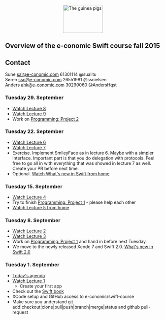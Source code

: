 <!-- ![Swift logo]() -->
<p align="center">
<img width="129" height="91" src="http://www.petco.com/assets/shop/img_left_guineapig.jpg" alt="The guinea pigs">
</p>

## Overview of the e-conomic Swift course fall 2015

## Contact
Sune sal@e-conomic.com 61301114 @sualitu  
Søren ssn@e-conomic.com 26551981 @ssnielsen  
Anders ahk@e-conomic.com 30290060 @AndersHqst   

### Tuesday 29. September
* [Watch Lecture 8](https://itunes.apple.com/se/course/8.-view-controller-lifecycle/id961180099?i=335430612&l=en&mt=2
)
* [Watch Lecture 9](https://itunes.apple.com/se/course/9.-scroll-view-multithreading/id961180099?i=335845112&l=en&mt=2)
* Work on [Programming: Project  2](https://itunes.apple.com/se/course/programming-project-2/id961180099?i=334824238&l=en&mt=2) 

### Tuesday 22. September
* [Watch Lecture 6](https://itunes.apple.com/se/course/6.-protocols-delegation-gestures/id961180099?i=335339388&l=en&mt=2
)
* [Watch Lecture 7](https://itunes.apple.com/se/course/7.-multiple-mvcs/id961180099?i=335407802&l=en&mt=2
)
* Exercise. Implement SmileyFace as in lecture 6. Maybe with a simpler interface. Important part is that you do delegation with protocols. Feel free to go all in with everything that was showed in lecture 7 as well. Create your PR before next time.
* Optional. [Watch What's new in Swift from home](https://developer.apple.com/videos/wwdc/2015/?id=106)

### Tuesday 15. September
* [Watch Lecture 4](https://itunes.apple.com/us/course/4.-more-swift-foundation-frameworks/id961180099?i=334467560&mt=2
)
* Try to finish [Programming: Project  1](https://itunes.apple.com/us/course/programming-project-1/id961180099?i=334226280&mt=2) - please help each other
* [Watch Lecture 5 from home](https://itunes.apple.com/us/course/5.-objective-c-compatibility/id961180099?i=334823811&mt=2
)

### Tuesday 8. September
* [Watch Lecture 2](https://itunes.apple.com/us/course/2.-more-xcode-and-swift-mvc/id961180099?i=333886879&mt=2
)
* [Watch Lecture 3](https://itunes.apple.com/us/course/3.-applying-mvc/id961180099?i=334243996&mt=2
)
* Work on [Programming: Project  1](https://itunes.apple.com/us/course/programming-project-1/id961180099?i=334226280&mt=2) and hand in before next Tuesday.
* We move to the newly released Xcode 7 and Swift 2.0. [What's new in Swift 2.0](https://www.hackingwithswift.com/swift2) 

### Tuesday 1. September
* [Today's agenda](https://dl.dropboxusercontent.com/u/9021554/Swift%20course/Intro/intro.html)
* [Watch Lecture 1](https://itunes.apple.com/dk/course/developing-ios-8-apps-swift/id961180099)
    * Create your first app
* Check out the [Swift book](https://itun.es/dk/jEUH0.l)
* XCode setup and GitHub access to e-conomic/swift-course
* Make sure you understand git add|checkout|clone|pull|push|branch|merge|status and github pull-request


